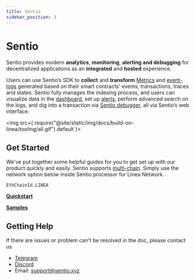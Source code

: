 ```yaml
---
title: Sentio
sidebar_position: 3
---
```


# Sentio

Sentio provides modern **analytics**, **monitoring**, **alerting and debugging** for decentralized applications as an **integrated** and **hosted** experience.

Users can use Sentio’s SDK to **collect** and **transform** [Metrics](https://docs.sentio.xyz/references/concepts/data-types/metrics) and [event-logs](https://docs.sentio.xyz/references/concepts/data-types/event-logs) generated based on their smart contracts’ events, transactions, traces and states. Sentio fully manages the indexing process, and users can visualize data in the [dashboard](https://docs.sentio.xyz/how-to-guides-by-examples/visualize-results/build-dashboards), set up [alerts](https://docs.sentio.xyz/references/concepts/alerts), perform advanced search on the logs, and dig into a transaction via [Sentio debugger](https://docs.sentio.xyz/sentio-debugger), all via Sentio’s web interface.

<img src={ require("@site/static/img/docs/build-on-linea/tooling/all.gif").default }></img> <br />

## Get Started

We've put together some helpful guides for you to get set up with our product quickly and easily. Sentio supports [multi-chain](https://docs.sentio.xyz/best-practices/multi-chain-support). Simply use the network option below inside Sentio processor for Linea Network.

```
EthChainId.LINEA
```

[**Quickstart**](https://docs.sentio.xyz/quickstart)

[**Samples**](https://docs.sentio.xyz/samples)

## Getting Help

If there are issues or problem can't be resolved in the doc, please contact us

- [Telegram](https://t.me/sentioxyz)
- [Discord](https://discord.gg/vSdkMYqnjb)
- Email: [support@sentio.xyz](mailto:support@sentio.xyz)
